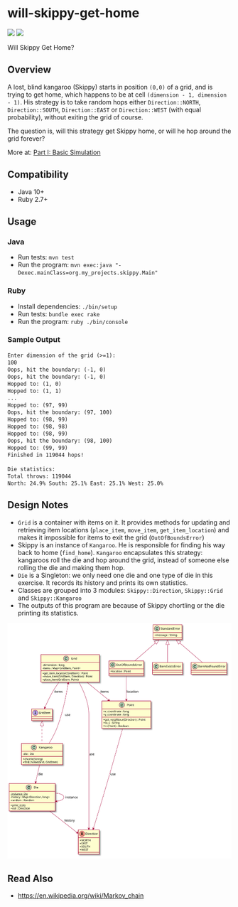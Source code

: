 # will-skippy-get-home

[![](https://github.com/jaaufauvre/will-skippy-get-home/workflows/Java/badge.svg)](https://github.com/jaaufauvre/will-skippy-get-home/actions?query=workflow%3AJava)
[![](https://github.com/jaaufauvre/will-skippy-get-home/workflows/Ruby/badge.svg)](https://github.com/jaaufauvre/will-skippy-get-home/actions?query=workflow%3ARuby)

Will Skippy Get Home? 

## Overview
A lost, blind kangaroo (Skippy) starts in position `(0,0)` of a grid, and is trying to get home, which happens to be at cell `(dimension - 1, dimension - 1)`. 
His strategy is to take random hops either `Direction::NORTH`, `Direction::SOUTH`, `Direction::EAST` or `Direction::WEST` (with equal probability), without exiting the grid of course. 

The question is, will this strategy get Skippy home, or will he hop around the grid forever?

More at: [Part I: Basic Simulation](https://csserver.ucd.ie/~meloc/MScASE/resources/skippy.pdf)

## Compatibility
* Java 10+
* Ruby 2.7+

## Usage
### Java
* Run tests: `mvn test`
* Run the program: `mvn exec:java "-Dexec.mainClass=org.my_projects.skippy.Main"`

### Ruby
* Install dependencies: `./bin/setup`
* Run tests: `bundle exec rake`
* Run the program: `ruby ./bin/console`

### Sample Output
```
Enter dimension of the grid (>=1):
100
Oops, hit the boundary: (-1, 0)
Oops, hit the boundary: (-1, 0)
Hopped to: (1, 0)
Hopped to: (1, 1)
...
Hopped to: (97, 99)
Oops, hit the boundary: (97, 100)
Hopped to: (98, 99)
Hopped to: (98, 98)
Hopped to: (98, 99)
Oops, hit the boundary: (98, 100)
Hopped to: (99, 99)
Finished in 119044 hops!

Die statistics:
Total throws: 119044
North: 24.9% South: 25.1% East: 25.1% West: 25.0%
```

## Design Notes
* `Grid` is a container with items on it. It provides methods for updating and retrieving item locations (`place_item`, `move_item`, `get_item_location`) and makes it impossible for items to exit the grid (`OutOfBoundsError`)
* Skippy is an instance of `Kangaroo`. He is responsible for finding his way back to home (`find_home`). `Kangaroo` encapsulates this strategy: kangaroos roll the die and hop around the grid, instead of someone else rolling the die and making them hop.
* `Die` is a Singleton: we only need one die and one type of die in this exercise. It records its history and prints its own statistics.
* Classes are grouped into 3 modules: `Skippy::Direction`, `Skippy::Grid` and `Skippy::Kangaroo`
* The outputs of this program are because of Skippy chortling or the die printing its statistics.

[![](./uml/skippy-plantuml.svg)](./uml/skippy-plantuml.svg)

## Read Also
* https://en.wikipedia.org/wiki/Markov_chain
